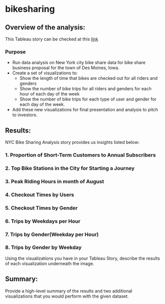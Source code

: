 # bikesharing
## Overview of the analysis: 

This Tableau story can be checked at this [link](https://public.tableau.com/app/profile/sheetal.tondwalkar/viz/NYCBikeSharing-Story/NYCBikeSharingAnalysis?publish=yes)
### Purpose
- Run data analysis on New York city bike share data for bike share business proposal for the town of Des Moines, Iowa.
- Create a set of visualizations to:
  - Show the length of time that bikes are checked out for all riders and genders
  - Show the number of bike trips for all riders and genders for each hour of each day of the week
  - Show the number of bike trips for each type of user and gender for each day of the week.
- Add these new visualizations for final presentation and analysis to pitch to investors.


## Results: 

NYC Bike Sharing Analysis story provides us insights listed below:
### 1.  Proportion of Short-Term Customers to Annual Subscribers

### 2.  Top Bike Stations in the City for Starting a Journey
### 3.  Peak Riding Hours in month of August
### 4.  Checkout Times by Users
### 5.  Checkout Times by Gender
### 6.  Trips by Weekdays per Hour
### 7.  Trips by Gender(Weekday per Hour)
### 8.  Trips by Gender by Weekday

Using the visualizations you have in your Tableau Story, describe the results of each visualization underneath the image.

## Summary:
Provide a high-level summary of the results and two additional visualizations that you would perform with the given dataset.
